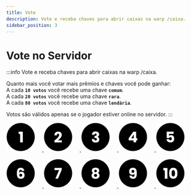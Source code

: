 ```yaml
---
title: Vote
description: Vote e receba chaves para abrir caixas na warp /caixa.
sidebar_position: 3
---
```


# Vote no Servidor

:::info Vote e receba chaves para abrir caixas na warp /caixa.

Quanto mais você votar mais prêmios e chaves você pode ganhar:  
A cada **`10 votos`** você recebe uma chave **`comum`**.  
A cada **`20 votos`** você recebe uma chave **`rara`**.  
A cada **`80 votos`** você recebe uma chave **`lendária`**.

Votos são válidos apenas se o jogador estiver online no servidor.
:::
  
  <a href="https://minecraft-mp.com/server/225174/vote">
  <img src="/img/numero-1.png" alt="Site 1" width="75" height="75" style="margin: 1px 20px 1px 1px;"></img>
  </a>

  <a href="https://www.planetminecraft.com/server/armageddon-server/vote">
  <img src="/img/numero-2.png" alt="Site 2" width="75" height="75" style="margin: 1px 20px 1px 1px;"></img>
  </a>
  
  <a href="https://minecraft-server-list.com/server/441552/vote">
  <img src="/img/numero-3.png" alt="Site 3" width="75" height="75" style="margin: 1px 20px 1px 1px;"></img>
  </a>
  
  <a href="https://topg.org/Minecraft/in-515193">
  <img src="/img/numero-4.png" alt="Site 4" width="75" height="75" style="margin: 1px 20px 1px 1px;"></img>
  </a>

  <a href="https://minecraftservers.org/vote/554608">
  <img src="/img/numero-5.png" alt="Site 5" width="75" height="75" style="margin: 1px 20px 1px 1px;"></img>
  </a>
  
  <br>
  </br>

  <a href="https://topminecraftservers.org/vote/6030">
  <img src="/img/numero-6.png" alt="Site 6" width="75" height="75" style="margin: 1px 20px 1px 1px;"></img>
  </a>

  <a href="https://mccommunity.net/server/127-Armageddon+Server/vote">
  <img src="/img/numero-7.png" alt="Site 7" width="75" height="75" style="margin: 1px 20px 1px 1px;"></img>
  </a>

  <a href="https://minecraft-server.net/vote/ArmaMC">
  <img src="/img/numero-8.png" alt="Site 8" width="75" height="75" style="margin: 1px 20px 1px 1px;"></img>
  </a>

  <a href="https://best-minecraft-servers.co/server-armageddon-server.4190/vote">
  <img src="/img/numero-9.png" alt="Site 9" width="75" height="75" style="margin: 1px 20px 1px 1px;"></img>
  </a>

  <a href="https://servers-minecraft.net/server-armageddon-server.1115/vote">
  <img src="/img/numero-10.png" alt="Site 10" width="75" height="75" style="margin: 1px 20px 1px 1px;"></img>
  </a>